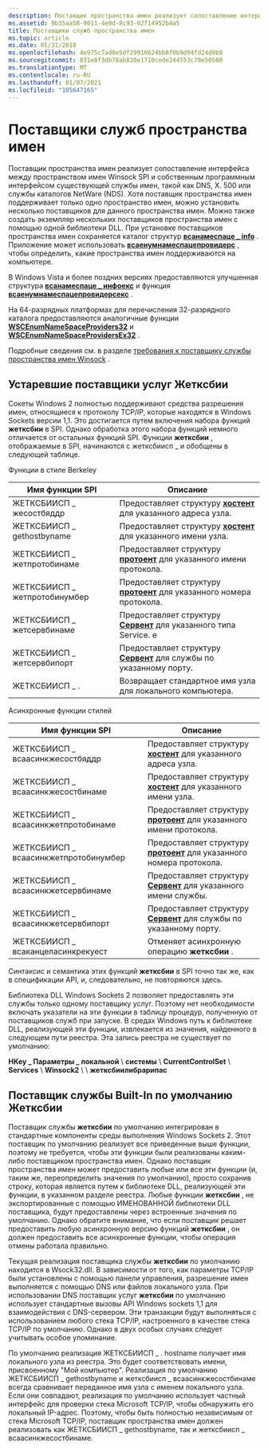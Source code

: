 ```yaml
---
description: Поставщик пространства имен реализует сопоставление интерфейса между пространством имен Winsock SPI и собственным программным интерфейсом существующей службы имен, такой как DNS, X. 500 или службы каталогов NetWare (NDS).
ms.assetid: 9b35aa58-9011-4e0d-8c93-02714952b4a5
title: Поставщики служб пространства имен
ms.topic: article
ms.date: 05/31/2018
ms.openlocfilehash: 4e975c7ad0e5df29910624bb8f0b9d94fd24d9b8
ms.sourcegitcommit: 831e8f3db78ab820e1710cede244553c70e50500
ms.translationtype: MT
ms.contentlocale: ru-RU
ms.lasthandoff: 01/07/2021
ms.locfileid: "105647165"
---
```

# <a name="namespace-service-providers"></a>Поставщики служб пространства имен

Поставщик пространства имен реализует сопоставление интерфейса между пространством имен Winsock SPI и собственным программным интерфейсом существующей службы имен, такой как DNS, X. 500 или службы каталогов NetWare (NDS). Хотя поставщик пространства имен поддерживает только одно пространство имен, можно установить несколько поставщиков для данного пространства имен. Можно также создать экземпляр нескольких поставщиков пространства имен с помощью одной библиотеки DLL. При установке поставщиков пространства имен сохраняется каталог структур [**всанамеспаце \_ info**](/windows/desktop/api/Winsock2/ns-winsock2-wsanamespace_infow) . Приложение может использовать [**всаенумнамеспацепровидерс**](/windows/desktop/api/Winsock2/nf-winsock2-wsaenumnamespaceprovidersa) , чтобы определить, какие пространства имен поддерживаются на компьютере.

В Windows Vista и более поздних версиях предоставляются улучшенная структура [**всанамеспаце \_ инфоекс**](/windows/desktop/api/Winsock2/ns-winsock2-wsanamespace_infoexw) и функция [**всаенумнамеспацепровидерсекс**](/windows/desktop/api/Winsock2/nf-winsock2-wsaenumnamespaceprovidersexa) .

На 64-разрядных платформах для перечисления 32-разрядного каталога предоставляются аналогичные функции [**WSCEnumNameSpaceProviders32**](/windows/desktop/api/Ws2spi/nf-ws2spi-wscenumnamespaceproviders32) и [**WSCEnumNameSpaceProvidersEx32**](/windows/desktop/api/Ws2spi/nf-ws2spi-wscenumnamespaceprovidersex32) .

Подробные сведения см. в разделе [требования к поставщику службы пространства имен Winsock](winsock-namespace-service-provider-requirements.md) .

## <a name="legacy-getxbyy-service-providers"></a>Устаревшие поставщики услуг Жетксбии

Сокеты Windows 2 полностью поддерживают средства разрешения имен, относящиеся к протоколу TCP/IP, которые находятся в Windows Sockets версии 1,1. Это достигается путем включения набора функций **жетксбии** в SPI. Однако обработка этого набора функций немного отличается от остальных функций SPI. Функции **жетксбии** , отображаемые в SPI, начинаются с жетксбиисп \_ и обобщены в следующей таблице.

Функции в стиле Berkeley



| Имя функции SPI           | Описание                                                                              |
|-----------------------------|------------------------------------------------------------------------------------------|
| ЖЕТКСБИИСП \_ жесостбяддр    | Предоставляет структуру [**хостент**](/windows/desktop/api/winsock/ns-winsock-hostent) для указанного адреса узла.        |
| ЖЕТКСБИИСП \_ gethostbyname    | Предоставляет структуру [**хостент**](/windows/desktop/api/winsock/ns-winsock-hostent) для указанного имени узла.           |
| ЖЕТКСБИИСП \_ жетпротобинаме   | Предоставляет структуру [**протоент**](/windows/desktop/api/winsock/ns-winsock-protoent) для указанного имени протокола.     |
| ЖЕТКСБИИСП \_ жетпротобинумбер | Предоставляет структуру [**протоент**](/windows/desktop/api/winsock/ns-winsock-protoent) для указанного номера протокола.   |
| ЖЕТКСБИИСП \_ жетсервбинаме    | Предоставляет структуру [**Сервент**](/windows/desktop/api/winsock/ns-winsock-servent) для указанного типа Service. e        |
| ЖЕТКСБИИСП \_ жетсервбипорт    | Предоставляет структуру [**Сервент**](/windows/desktop/api/winsock/ns-winsock-servent) для службы по указанному порту. |
| ЖЕТКСБИИСП \_ .      | Возвращает стандартное имя узла для локального компьютера.                                   |



 

Асинхронные функции стилей



| Имя функции SPI                   | Описание                                                                              |
|-------------------------------------|------------------------------------------------------------------------------------------|
| ЖЕТКСБИИСП \_ всаасинкжесостбяддр    | Предоставляет структуру [**хостент**](/windows/desktop/api/winsock/ns-winsock-hostent) для указанного адреса узла.        |
| ЖЕТКСБИИСП \_ всаасинкжесостбинаме    | Предоставляет структуру [**хостент**](/windows/desktop/api/winsock/ns-winsock-hostent) для указанного имени узла.           |
| ЖЕТКСБИИСП \_ всаасинкжетпротобинаме   | Предоставляет структуру [**протоент**](/windows/desktop/api/winsock/ns-winsock-protoent) для указанного имени протокола.     |
| ЖЕТКСБИИСП \_ всаасинкжетпротобинумбер | Предоставляет структуру [**протоент**](/windows/desktop/api/winsock/ns-winsock-protoent) для указанного номера протокола.   |
| ЖЕТКСБИИСП \_ всаасинкжетсервбинаме    | Предоставляет структуру [**Сервент**](/windows/desktop/api/winsock/ns-winsock-servent) для указанного имени службы.        |
| ЖЕТКСБИИСП \_ всаасинкжетсервбипорт    | Предоставляет структуру [**Сервент**](/windows/desktop/api/winsock/ns-winsock-servent) для службы по указанному порту. |
| ЖЕТКСБИИСП \_ всаканцеласинкрекуест    | Отменяет асинхронную операцию **жетксбии** .                                           |



 

Синтаксис и семантика этих функций **жетксбии** в SPI точно так же, как в спецификации API, и, следовательно, не повторяются здесь.

Библиотека DLL Windows Sockets 2 позволяет предоставлять эти службы только одному поставщику услуг. Поэтому нет необходимости включать указатели на эти функции в таблицу процедур, полученную от поставщиков служб при запуске. В средах Windows путь к библиотеке DLL, реализующей эти функции, извлекается из значения, найденного в следующем пути реестра. Эта запись реестра не существует по умолчанию:

**HKey \_ Параметры \_ локальной** \\ **системы** \\ **CurrentControlSet** \\ **Services** \\ **Winsock2** \\  \\ **жетксбиилибрарипас**

## <a name="built-in-default-getxbyy-service-provider"></a>Поставщик службы Built-In по умолчанию Жетксбии

Поставщик службы **жетксбии** по умолчанию интегрирован в стандартные компоненты среды выполнения Windows Sockets 2. Этот поставщик по умолчанию реализует все приведенные выше функции, поэтому не требуется, чтобы эти функции были реализованы каким-либо поставщиком пространства имен. Однако поставщик пространства имен может предоставить любые или все эти функции (и, таким же, переопределить значения по умолчанию), просто сохранив строку, которая является путем к библиотеке DLL, реализующей эти функции, в указанном разделе реестра. Любые функции **жетксбии** , не экспортированные с помощью ИМЕНОВАННОЙ библиотеки DLL поставщика, будут предоставлены через встроенные значения по умолчанию. Однако обратите внимание, что если поставщик решает предоставить любую асинхронную версию функций **жетксбии** , он должен предоставить все асинхронные функции, чтобы операция отмены работала правильно.

Текущая реализация поставщика службы **жетксбии** по умолчанию находится в Wsock32.dll. В зависимости от того, как параметры TCP/IP были установлены с помощью панели управления, разрешение имен выполняется с помощью DNS или файлов локального узла. При использовании DNS поставщик услуг **жетксбии** по умолчанию использует стандартные вызовы API Windows sockets 1,1 для взаимодействия с DNS-сервером. Эти транзакции будут выполняться с использованием любого стека TCP/IP, настроенного в качестве стека TCP/IP по умолчанию. Однако в двух особых случаях следует учитывать особое упоминание.

По умолчанию реализация ЖЕТКСБИИСП \_ . hostname получает имя локального узла из реестра. Это будет соответствовать имени, присвоенному "Мой компьютер". Реализация по умолчанию ЖЕТКСБИИСП \_ gethostbyname и жетксбиисп \_ всаасинкжесостбинаме всегда сравнивает переданное имя узла с именем локального узла. Если они совпадают, реализация по умолчанию использует частный интерфейс для проверки стека Microsoft TCP/IP, чтобы обнаружить его локальный IP-адрес. Поэтому, чтобы быть полностью независимым от стека Microsoft TCP/IP, поставщик пространства имен должен реализовать как ЖЕТКСБИИСП \_ gethostbyname, так и жетксбиисп \_ всаасинкжесостбинаме.

 

 



